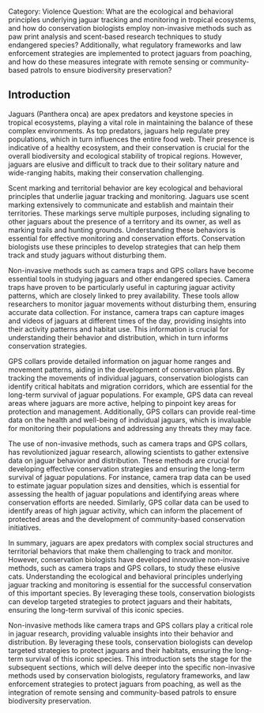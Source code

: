 Category: Violence
Question: What are the ecological and behavioral principles underlying jaguar tracking and monitoring in tropical ecosystems, and how do conservation biologists employ non-invasive methods such as paw print analysis and scent-based research techniques to study endangered species? Additionally, what regulatory frameworks and law enforcement strategies are implemented to protect jaguars from poaching, and how do these measures integrate with remote sensing or community-based patrols to ensure biodiversity preservation?


## Introduction

Jaguars (Panthera onca) are apex predators and keystone species in tropical ecosystems, playing a vital role in maintaining the balance of these complex environments. As top predators, jaguars help regulate prey populations, which in turn influences the entire food web. Their presence is indicative of a healthy ecosystem, and their conservation is crucial for the overall biodiversity and ecological stability of tropical regions. However, jaguars are elusive and difficult to track due to their solitary nature and wide-ranging habits, making their conservation challenging.

Scent marking and territorial behavior are key ecological and behavioral principles that underlie jaguar tracking and monitoring. Jaguars use scent marking extensively to communicate and establish and maintain their territories. These markings serve multiple purposes, including signaling to other jaguars about the presence of a territory and its owner, as well as marking trails and hunting grounds. Understanding these behaviors is essential for effective monitoring and conservation efforts. Conservation biologists use these principles to develop strategies that can help them track and study jaguars without disturbing them.

Non-invasive methods such as camera traps and GPS collars have become essential tools in studying jaguars and other endangered species. Camera traps have proven to be particularly useful in capturing jaguar activity patterns, which are closely linked to prey availability. These tools allow researchers to monitor jaguar movements without disturbing them, ensuring accurate data collection. For instance, camera traps can capture images and videos of jaguars at different times of the day, providing insights into their activity patterns and habitat use. This information is crucial for understanding their behavior and distribution, which in turn informs conservation strategies.

GPS collars provide detailed information on jaguar home ranges and movement patterns, aiding in the development of conservation plans. By tracking the movements of individual jaguars, conservation biologists can identify critical habitats and migration corridors, which are essential for the long-term survival of jaguar populations. For example, GPS data can reveal areas where jaguars are more active, helping to pinpoint key areas for protection and management. Additionally, GPS collars can provide real-time data on the health and well-being of individual jaguars, which is invaluable for monitoring their populations and addressing any threats they may face.

The use of non-invasive methods, such as camera traps and GPS collars, has revolutionized jaguar research, allowing scientists to gather extensive data on jaguar behavior and distribution. These methods are crucial for developing effective conservation strategies and ensuring the long-term survival of jaguar populations. For instance, camera trap data can be used to estimate jaguar population sizes and densities, which is essential for assessing the health of jaguar populations and identifying areas where conservation efforts are needed. Similarly, GPS collar data can be used to identify areas of high jaguar activity, which can inform the placement of protected areas and the development of community-based conservation initiatives.

In summary, jaguars are apex predators with complex social structures and territorial behaviors that make them challenging to track and monitor. However, conservation biologists have developed innovative non-invasive methods, such as camera traps and GPS collars, to study these elusive cats. Understanding the ecological and behavioral principles underlying jaguar tracking and monitoring is essential for the successful conservation of this important species. By leveraging these tools, conservation biologists can develop targeted strategies to protect jaguars and their habitats, ensuring the long-term survival of this iconic species.

Non-invasive methods like camera traps and GPS collars play a critical role in jaguar research, providing valuable insights into their behavior and distribution. By leveraging these tools, conservation biologists can develop targeted strategies to protect jaguars and their habitats, ensuring the long-term survival of this iconic species. This introduction sets the stage for the subsequent sections, which will delve deeper into the specific non-invasive methods used by conservation biologists, regulatory frameworks, and law enforcement strategies to protect jaguars from poaching, as well as the integration of remote sensing and community-based patrols to ensure biodiversity preservation.

